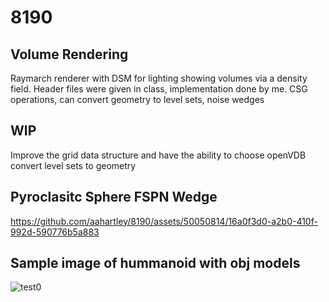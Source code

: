 # 8190
## Volume Rendering
Raymarch renderer with DSM for lighting showing volumes via a density field.
Header files were given in class, implementation done by me.
CSG operations, can convert geometry to level sets, noise wedges
## WIP
Improve the grid data structure and have the ability to choose openVDB
convert level sets to geometry
## Pyroclasitc Sphere FSPN Wedge
https://github.com/aahartley/8190/assets/50050814/16a0f3d0-a2b0-410f-992d-590776b5a883
## Sample image of hummanoid with obj models
![test0](https://github.com/aahartley/8190/assets/50050814/63f44668-a09d-4e32-9f89-abd53c4c902d)
